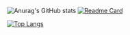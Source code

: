 
![Anurag's GitHub stats](https://github-readme-stats.vercel.app/api?username=Monologuethl&show_icons=true&theme=radical)
[![Readme Card](https://github-readme-stats.vercel.app/api/pin/?username=Monologuethl&repo=Android_Facenet_Recognition)](https://github.com/Monologuethl/Android_Facenet_Recognition)

[![Top Langs](https://github-readme-stats.vercel.app/api/top-langs/?username=Monologuethl)](https://github.com/Monologuethl/Java_SE_EE)
